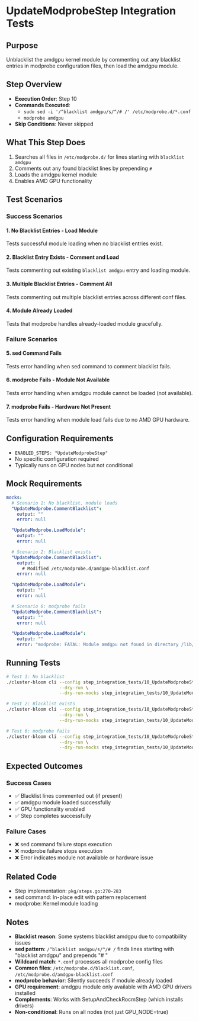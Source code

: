 # UpdateModprobeStep Integration Tests

## Purpose
Unblacklist the amdgpu kernel module by commenting out any blacklist entries in modprobe configuration files, then load the amdgpu module.

## Step Overview
- **Execution Order**: Step 10
- **Commands Executed**:
  - `sudo sed -i '/^blacklist amdgpu/s/^/# /' /etc/modprobe.d/*.conf`
  - `modprobe amdgpu`
- **Skip Conditions**: Never skipped

## What This Step Does
1. Searches all files in `/etc/modprobe.d/` for lines starting with `blacklist amdgpu`
2. Comments out any found blacklist lines by prepending `# `
3. Loads the amdgpu kernel module
4. Enables AMD GPU functionality

## Test Scenarios

### Success Scenarios

#### 1. No Blacklist Entries - Load Module
Tests successful module loading when no blacklist entries exist.

#### 2. Blacklist Entry Exists - Comment and Load
Tests commenting out existing `blacklist amdgpu` entry and loading module.

#### 3. Multiple Blacklist Entries - Comment All
Tests commenting out multiple blacklist entries across different conf files.

#### 4. Module Already Loaded
Tests that modprobe handles already-loaded module gracefully.

### Failure Scenarios

#### 5. sed Command Fails
Tests error handling when sed command to comment blacklist fails.

#### 6. modprobe Fails - Module Not Available
Tests error handling when amdgpu module cannot be loaded (not available).

#### 7. modprobe Fails - Hardware Not Present
Tests error handling when module load fails due to no AMD GPU hardware.

## Configuration Requirements

- `ENABLED_STEPS: "UpdateModprobeStep"`
- No specific configuration required
- Typically runs on GPU nodes but not conditional

## Mock Requirements

```yaml
mocks:
  # Scenario 1: No blacklist, module loads
  "UpdateModprobe.CommentBlacklist":
    output: ""
    error: null

  "UpdateModprobe.LoadModule":
    output: ""
    error: null

  # Scenario 2: Blacklist exists
  "UpdateModprobe.CommentBlacklist":
    output: |
      # Modified /etc/modprobe.d/amdgpu-blacklist.conf
    error: null

  "UpdateModprobe.LoadModule":
    output: ""
    error: null

  # Scenario 6: modprobe fails
  "UpdateModprobe.CommentBlacklist":
    output: ""
    error: null

  "UpdateModprobe.LoadModule":
    output: ""
    error: "modprobe: FATAL: Module amdgpu not found in directory /lib/modules/5.15.0-97-generic"
```

## Running Tests

```bash
# Test 1: No blacklist
./cluster-bloom cli --config step_integration_tests/10_UpdateModprobeStep/01-no-blacklist/config.yaml \
                    --dry-run \
                    --dry-run-mocks step_integration_tests/10_UpdateModprobeStep/01-no-blacklist/mocks.yaml

# Test 2: Blacklist exists
./cluster-bloom cli --config step_integration_tests/10_UpdateModprobeStep/02-blacklist-exists/config.yaml \
                    --dry-run \
                    --dry-run-mocks step_integration_tests/10_UpdateModprobeStep/02-blacklist-exists/mocks.yaml

# Test 6: modprobe fails
./cluster-bloom cli --config step_integration_tests/10_UpdateModprobeStep/06-modprobe-fails/config.yaml \
                    --dry-run \
                    --dry-run-mocks step_integration_tests/10_UpdateModprobeStep/06-modprobe-fails/mocks.yaml
```

## Expected Outcomes

### Success Cases
- ✅ Blacklist lines commented out (if present)
- ✅ amdgpu module loaded successfully
- ✅ GPU functionality enabled
- ✅ Step completes successfully

### Failure Cases
- ❌ sed command failure stops execution
- ❌ modprobe failure stops execution
- ❌ Error indicates module not available or hardware issue

## Related Code
- Step implementation: `pkg/steps.go:270-283`
- sed command: In-place edit with pattern replacement
- modprobe: Kernel module loading

## Notes
- **Blacklist reason**: Some systems blacklist amdgpu due to compatibility issues
- **sed pattern**: `/^blacklist amdgpu/s/^/# /` finds lines starting with "blacklist amdgpu" and prepends "# "
- **Wildcard match**: `*.conf` processes all modprobe config files
- **Common files**: `/etc/modprobe.d/blacklist.conf`, `/etc/modprobe.d/amdgpu-blacklist.conf`
- **modprobe behavior**: Silently succeeds if module already loaded
- **GPU requirement**: amdgpu module only available with AMD GPU drivers installed
- **Complements**: Works with SetupAndCheckRocmStep (which installs drivers)
- **Non-conditional**: Runs on all nodes (not just GPU_NODE=true)
